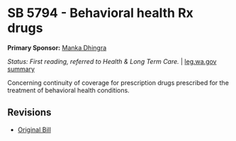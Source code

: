 # SB 5794 - Behavioral health Rx drugs
**Primary Sponsor:** [Manka Dhingra](/person/leg/manka.dhingra.md)

*Status: First reading, referred to Health & Long Term Care.* | [leg.wa.gov summary](https://app.leg.wa.gov/billsummary?BillNumber=5794&Year=2021)

Concerning continuity of coverage for prescription drugs prescribed for the treatment of behavioral health conditions.

## Revisions
* [Original Bill](1/)